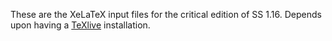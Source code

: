 These are the XeLaTeX input files for the critical edition of SS 1.16.  Depends upon having a [TeXlive]([url](https://www.tug.org/texlive/)) installation.

